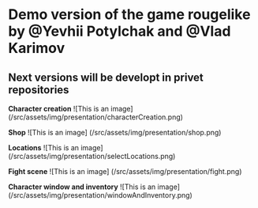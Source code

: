 # Demo version of the game rougelike by @Yevhii Potylchak and @Vlad Karimov

## Next versions will be developt in privet repositories

**Character creation**
![This is an image] (/src/assets/img/presentation/characterCreation.png)

**Shop**
![This is an image] (/src/assets/img/presentation/shop.png)

**Locations**
![This is an image] (/src/assets/img/presentation/selectLocations.png)

**Fight scene**
![This is an image] (/src/assets/img/presentation/fight.png)

**Character window and inventory**
![This is an image] (/src/assets/img/presentation/windowAndInventory.png)